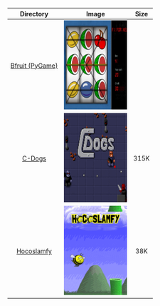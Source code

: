 | Directory | Image | Size |
| :--------: | :---: | :--: |
| [Bfruit (PyGame)]() | <a href=""><img src="Bfruit (PyGame)//Roms/PORTS/Imgs/Bfruit (PyGame).png" alt="Bfruit (PyGame)" height="200" /></a> |  |
| [C-Dogs](https://github.com/schmurtzm/test-repo/releases/download/v1.5.6/C-Dogs.7z) | <a href="https://github.com/schmurtzm/test-repo/releases/download/v1.5.6/C-Dogs.7z"><img src="C-Dogs//Roms/PORTS/Imgs/C-Dogs.png" alt="C-Dogs" height="200" /></a> | 315K |
| [Hocoslamfy](https://github.com/schmurtzm/test-repo/releases/download/v1.5.6/Hocoslamfy.7z) | <a href="https://github.com/schmurtzm/test-repo/releases/download/v1.5.6/Hocoslamfy.7z"><img src="Hocoslamfy//Roms/PORTS/Imgs/Hocoslamfy.png" alt="Hocoslamfy" height="200" /></a> | 38K |
